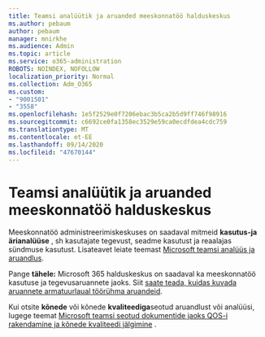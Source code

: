 ```yaml
---
title: Teamsi analüütik ja aruanded meeskonnatöö halduskeskus
ms.author: pebaum
author: pebaum
manager: mnirkhe
ms.audience: Admin
ms.topic: article
ms.service: o365-administration
ROBOTS: NOINDEX, NOFOLLOW
localization_priority: Normal
ms.collection: Adm_O365
ms.custom:
- "9001501"
- "3558"
ms.openlocfilehash: 1e5f2529e0f7206ebac3b5ca2b5d9ff746f98916
ms.sourcegitcommit: c6692ce0fa1358ec3529e59ca0ecdfdea4cdc759
ms.translationtype: MT
ms.contentlocale: et-EE
ms.lasthandoff: 09/14/2020
ms.locfileid: "47670144"
---
```

# <a name="teams-analytics-and-reports-in-the-teams-admin-center"></a>Teamsi analüütik ja aruanded meeskonnatöö halduskeskus

Meeskonnatöö administreerimiskeskuses on saadaval mitmeid **kasutus-ja ärianalüüse** , sh kasutajate tegevust, seadme kasutust ja reaalajas sündmuse kasutust. Lisateavet leiate teemast [Microsoft teamsi analüüs ja aruandlus](https://docs.microsoft.com/microsoftteams/teams-analytics-and-reports/teams-reporting-reference).

Pange **tähele:** Microsoft 365 halduskeskus on saadaval ka meeskonnatöö kasutuse ja tegevusaruannete jaoks. Siit [saate teada, kuidas kuvada aruannete armatuurlaual töörühma aruandeid](https://docs.microsoft.com/microsoftteams/teams-activity-reports#how-to-view-the-teams-reports-in-the-reports-dashboard).

Kui otsite **kõnede** või kõnede **kvaliteediga**seotud aruandlust või analüüsi, lugege teemat [Microsoft teamsi seotud dokumentide jaoks QOS-i rakendamine ja kõnede kvaliteedi jälgimine](https://docs.microsoft.com/microsoftteams/monitor-call-quality-qos) .

